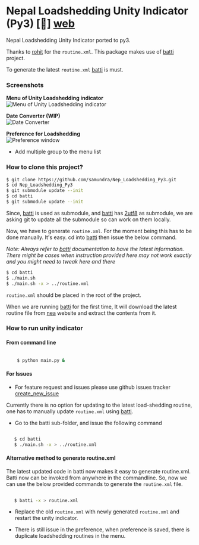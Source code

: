 # Nepal Loadshedding Unity Indicator (Py3) [:link:] [web]

Nepal Loadshedding Unity Indicator ported to py3.

Thanks to [rohit][rhoit] for the `routine.xml`. This package makes use of [batti][batti] project.

To generate the latest `routine.xml` [batti] is must.

### Screenshots
**Menu of Unity Loadshedding indicator**<br/>
![Menu of Unity Loadshedding indicator](http://i76.photobucket.com/albums/j5/alexshr/NepalLoadsheddingIndicator_zpsf696cd02.png)

**Date Converter (WIP)**<br/>
![Date Converter](http://i76.photobucket.com/albums/j5/alexshr/convertwindow_zpsfc39b116.png)

**Preference for Loadshedding**<br/>
![Preference window](http://i76.photobucket.com/albums/j5/alexshr/preferencewindow_zpsfb94dfd0.png)
- Add multiple group to the menu list

### How to clone this project?
```bash
$ git clone https://github.com/samundra/Nep_Loadshedding_Py3.git
$ cd Nep_Loadshedding_Py3
$ git submodule update --init
$ cd batti
$ git submodule update --init
```
Since, [batti] is used as submodule, and [batti] has [2utf8] as submodule, we are asking git to update all the submodule so can work on them locally. 

Now, we have to generate `routine.xml`. For the moment being this has to be done manually. It's easy. cd into [batti] then issue the below command.

_Note: Always refer to [batti] documentation to have the latest information. There might be cases when instruction provided here may not work exactly and you might need to tweak here and there_


```bash
$ cd batti
$ ./main.sh
$ ./main.sh -x > ../routine.xml
```
`routine.xml` should be placed in the root of the project.
 
When we are running [batti] for the first time, It will download the latest routine file from [nea][nea] website and extract the contents from it. 

### How to run unity indicator

#### From command line
```bash

    $ python main.py &
```

#### For Issues
- For feature request and issues please use github issues tracker [create_new_issue]

Currently there is no option for updating to the latest load-shedding routine, one has to manually update `routine.xml` using 
[batti].

- Go to the batti sub-folder, and issue the following command

```bash

   $ cd batti
   $ ./main.sh -x > ../routine.xml
```
#### Alternative method to generate routine.xml
The latest updated code in batti now makes it easy to generate routine.xml. Batti now can be invoked from anywhere in the commandline. So, now we can use the below provided commands to generate the `routine.xml` file.
```bash
  
   $ batti -x > routine.xml
```
- Replace the old `routine.xml` with newly generated `routine.xml` and restart the unity indicator.

* There is still issue in the preference, when preference is saved, there is duplicate loadshedding routines in the menu.

[web]:https://github.com/samundra/Nep_Loadshedding_Py3
[rhoit]:https://github.com/rhoit
[batti]:https://github.com/foss-np/batti
[create_new_issue]:https://github.com/samundra/Nep_Loadshedding_Py3/issues/new
[nea]:http://www.nea.org.np/loadshedding.html
[2utf8]:https://github.com/foss-np/2utf8
